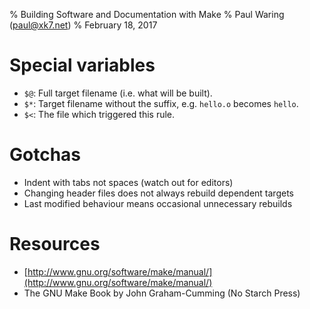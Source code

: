 % Building Software and Documentation with Make
% Paul Waring (paul@xk7.net)
% February 18, 2017

# Special variables

 - `$@`: Full target filename (i.e. what will be built).
 - `$*`: Target filename without the suffix, e.g. `hello.o` becomes `hello`.
 - `$<`: The file which triggered this rule.

# Gotchas

 - Indent with tabs not spaces (watch out for editors)
 - Changing header files does not always rebuild dependent targets
 - Last modified behaviour means occasional unnecessary rebuilds

# Resources

 - [http://www.gnu.org/software/make/manual/](http://www.gnu.org/software/make/manual/)
 - The GNU Make Book by John Graham-Cumming (No Starch Press)
